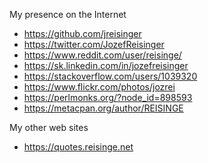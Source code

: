 My presence on the Internet

* https://github.com/jreisinger
* https://twitter.com/JozefReisinger
* https://www.reddit.com/user/reisinge/
* https://sk.linkedin.com/in/jozefreisinger
* https://stackoverflow.com/users/1039320
* https://www.flickr.com/photos/jozrei
* https://perlmonks.org/?node_id=898593
* https://metacpan.org/author/REISINGE

My other web sites

* https://quotes.reisinge.net
